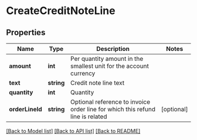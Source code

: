 # CreateCreditNoteLine

## Properties
Name | Type | Description | Notes
------------ | ------------- | ------------- | -------------
**amount** | **int** | Per quantity amount in the smallest unit for the account currency | 
**text** | **string** | Credit note line text | 
**quantity** | **int** | Quantity | 
**orderLineId** | **string** | Optional reference to invoice order line for which this refund line is related | [optional] 

[[Back to Model list]](../../README.md#documentation-for-models) [[Back to API list]](../../README.md#documentation-for-api-endpoints) [[Back to README]](../../README.md)

